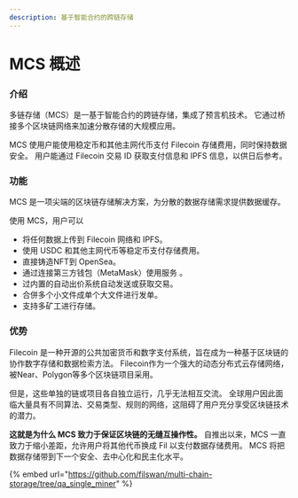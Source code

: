 ```yaml
---
description: 基于智能合约的跨链存储
---
```


# MCS 概述

### 介绍 <a href="#jie-shao" id="jie-shao"></a>

多链存储（MCS）是一基于智能合约的跨链存储，集成了预言机技术。 它通过桥接多个区块链网络来加速分散存储的大规模应用。

MCS 使用户能使用稳定币和其他主网代币支付 Filecoin 存储费用，同时保持数据安全。 用户能通过 Filecoin 交易 ID 获取支付信息和 IPFS 信息，以供日后参考。

### 功能 <a href="#gong-neng" id="gong-neng"></a>

MCS 是一项尖端的区块链存储解决方案，为分散的数据存储需求提供数据缓存。&#x20;

使用 MCS，用户可以

* 将任何数据上传到 Filecoin 网络和 IPFS。
* 使用 USDC 和其他主网代币等稳定币支付存储费用。
* 直接铸造NFT到 OpenSea。
* 通过连接第三方钱包（MetaMask）使用服务  。
* 过内置的自动出价系统自动发送或获取交易。
* 合併多个小文件成单个大文件进行发单。
* 支持多矿工进行存储。

### 优势

Filecoin 是一种开源的公共加密货币和数字支付系统，旨在成为一种基于区块链的协作数字存储和数据检索方法。 Filecoin作为一个强大的动态分布式云存储网络，被Near、Polygon等多个区块链项目采用。

但是，这些单独的链或项目各自独立运行，几乎无法相互交流。 全球用户因此面临大量具有不同算法、交易类型、规则的网络，这阻碍了用户充分享受区块链技术的潜力。

**这就是为什么 MCS 致力于保证区块链的无缝互操作性。** 自推出以来，MCS 一直致力于缩小差距，允许用户将其他代币换成 Fil 以支付数据存储费用。 MCS 将把数据存储带到下一个安全、去中心化和民主化水平。

{% embed url="https://github.com/filswan/multi-chain-storage/tree/qa_single_miner" %}
